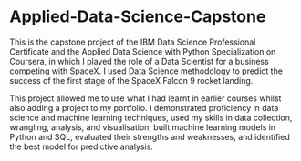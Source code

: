 # Applied-Data-Science-Capstone
This is the capstone project of the IBM Data Science Professional Certificate and the Applied Data Science with Python Specialization on Coursera, in which I played the role of a Data Scientist for a business competing with SpaceX. I used Data Science methodology to predict the success of the first stage of the SpaceX Falcon 9 rocket landing. 

This project allowed me to use what I had learnt in earlier courses whilst also adding a project to my portfolio. I demonstrated proficiency in data science and machine learning techniques, used my skills in data collection, wrangling, analysis, and visualisation, built machine learning models in Python and SQL, evaluated their strengths and weaknesses, and identified the best model for predictive analysis.
